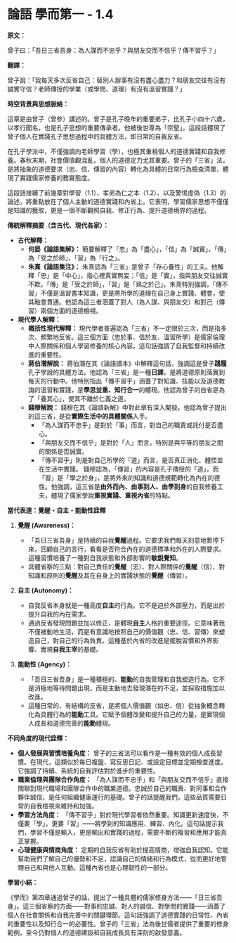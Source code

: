 # 論語 學而第一 - 1.4

**原文：**

曾子曰：「吾日三省吾身：為人謀而不忠乎？與朋友交而不信乎？傳不習乎？」

**翻譯：**

曾子說：「我每天多次反省自己：替別人辦事有沒有盡心盡力？和朋友交往有沒有誠實守信？老師傳授的學業（或學問、道理）有沒有溫習實踐？」

**時空背景與思想脈絡：**

這章是由曾子（曾參）講述的。曾子是孔子晚年的重要弟子，比孔子小四十六歲，以孝行聞名，也是孔子思想的重要傳承者。他被後世尊為「宗聖」。這段話體現了曾子個人在實踐孔子思想過程中的具體方法，即日常的自我反省。

在孔子學派中，不僅強調向老師學習（學），也極其重視個人的道德實踐和自我修養。春秋末期，社會價值觀混亂，個人的道德定力尤其重要。曾子的「三省」法，是將抽象的道德要求（忠、信、傳習的內容）轉化為具體的日常行為檢查清單，體現了實踐儒家修養的務實態度。

這段話接續了前幾章對學習（1.1）、孝弟為仁之本（1.2）、以及警惕虛偽（1.3）的論述，將重點放在了個人主動的道德實踐和內省上。它表明，學習儒家思想不僅僅是知識的獲取，更是一個不斷觀照自我、修正行為、提升道德境界的過程。

**傳統解釋摘要（含古代、現代各家）：**

*   **古代解釋：**
    *   **何晏《論語集解》：** 簡要解釋了「忠」為「盡心」，「信」為「誠實」，「傳」為「受之於師」，「習」為「行之」。
    *   **朱熹《論語集注》：** 朱熹認為「三省」是曾子「存心養性」的工夫。他解釋「忠」是「中心」，指心裡真實無妄；「信」是「實」，指與朋友交往誠實不欺。「傳」是「受之於師」，「習」是「熟之於己」。朱熹特別強調，「傳不習」不僅是溫習書本知識，更是將所學的道理在自己身上實踐、體會，使其融會貫通。他認為這三者涵蓋了對人（為人謀、與朋友交）和對己（傳習）兩個方面的道德檢視。
*   **現代學人解釋：**
    *   **概括性現代解釋：** 現代學者普遍認為「三省」不一定限於三次，而是指多次、頻繁地反省。這三個方面（忠於事、信於友、溫習所學）是儒家倫理中人際關係和個人學習修養的核心內容。這句話強調了自我監督和持續改進的重要性。
    *   **蔣伯潛解說：** 蔣伯潛在其《論語讀本》中解釋這句話，強調這是曾子**踐履**孔子學說的具體方法。他認為「三省」是一種**日課**，是將道德原則落實到每天的行動中。他特別指出「傳不習乎」涵蓋了對知識、技能以及道德教誨的溫習和實踐，是**學思並重、知行合一**的體現。他認為曾子的自省是為了「養其心」，使其不離於仁義之道。
    *   **錢穆解說：** 錢穆在其《論語新解》中對此章有深入闡發。他認為曾子提出的這三省，是從**實際生活中的具體關係**入手。
        *   「為人謀而不忠乎」是對於「事」而言，對自己的職責或託付是否盡心。
        *   「與朋友交而不信乎」是對於「人」而言，特別是與平等的朋友之間的關係是否誠實。
        *   「傳不習乎」則是對自己所學的「道」而言，是否真正消化、體悟並在生活中實踐。
        錢穆認為，「傳習」的內容是孔子傳授的「道」，而「習」是「學之於身」，是將外來的知識和道德規範轉化為內在的德性。他強調，這三省是**由外而內、由事到人、由學到身**的自我修養工夫，體現了儒家學說**重視實踐、重視內省**的特點。

**當代表達：覺醒・自主・能動性詮釋**

1.  **覺醒 (Awareness)：**
    *   「吾日三省吾身」是持續的自我**覺醒**過程。它要求我們每天刻意地暫停下來，回顧自己的言行，看看是否符合內在的道德標準和外在的人際要求。這種習慣培養了一種對自我狀態和外部影響的**敏銳覺知**。
    *   具體省察的三點：對自己責任的**覺醒**（忠）、對人際關係的**覺醒**（信）、對知識和原則的**覺醒**及其在自身上的實踐狀態的**覺醒**（傳習）。

2.  **自主 (Autonomy)：**
    *   自我反省本身就是一種高度**自主**的行為。它不是迫於外部壓力，而是出於提升自我的內在需求。
    *   通過反省發現問題並加以修正，是體現**自主**人格的重要途徑。它意味著我不僅被動地生活，而是有意識地按照自己的價值觀（忠、信、習傳）來塑造自己，對自己的行為負責。這種基於內省的改進是擺脫習慣和外界影響、實現**自我主宰**的基礎。

3.  **能動性 (Agency)：**
    *   「吾日三省吾身」是一種積極的、**能動**的自我管理和自我塑造行為。它不是消極地等待問題出現，而是主動地去發現潛在的不足，並採取措施加以改進。
    *   這種日常的、有結構的反省，是將個人價值觀（如忠、信）從抽象概念轉化為具體行為的**能動**工具。它賦予個體改變和提升自己的力量，是實現個人成長和道德完善的**能動**體現。

**不同角度的現代詮釋：**

*   **個人發展與習慣培養角度：** 曾子的三省法可以看作是一種有效的個人成長習慣。在現代，這類似於每日複盤、寫反思日記、或設定目標並定期檢查進度。它強調了持續、系統的自我評估對於進步的重要性。
*   **職業倫理與團隊合作角度：** 「為人謀而不忠乎」和「與朋友交而不信乎」直接關聯到現代職場和團隊合作中的職業道德。忠誠於自己的職責、對同事和合作夥伴誠信，是任何組織健康運行的基礎。曾子的話提醒我們，這些品質需要日常的自我檢視來維持和加強。
*   **學習方法角度：** 「傳不習乎」對於現代學習者依然重要。知識更新速度快，不僅要「學」，更要「習」——將學到的知識應用、練習、內化。這句話提示我們，學習不僅是輸入，更是輸出和實踐的過程，需要不斷的複習和應用才能真正掌握。
*   **心理健康與情商角度：** 定期的自我反省有助於提高情商，增強自我認知。它能幫助我們了解自己的優勢和不足，認識自己的情緒和行為模式，從而更好地管理自己和與他人互動。這種內省也是心理韌性的一部分。

**學習小結：**

《學而》第四章通過曾子的話，提出了一種具體的儒家修身方法——「日三省吾身」。這三個省察的方面——對事的忠誠、對人的誠信、對學問的實踐——涵蓋了個人在社會關係和自我完善中的關鍵環節。這句話強調了道德實踐的日常性、內省的重要性以及知行合一的必要性。曾子的「三省」法為後世儒者提供了重要的修身範例，至今仍對個人的道德建設和自我成長具有深刻的啟發意義。